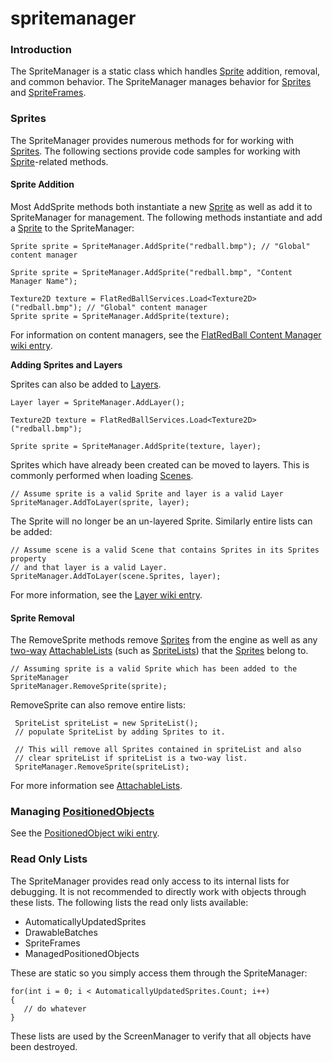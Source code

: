 # spritemanager

### Introduction

The SpriteManager is a static class which handles [Sprite](../../../../frb/docs/index.php) addition, removal, and common behavior. The SpriteManager manages behavior for [Sprites](../../../../frb/docs/index.php) and [SpriteFrames](../../../../frb/docs/index.php).

### Sprites

The SpriteManager provides numerous methods for for working with [Sprites](../../../../frb/docs/index.php). The following sections provide code samples for working with [Sprite](../../../../frb/docs/index.php)-related methods.

#### Sprite Addition

Most AddSprite methods both instantiate a new [Sprite](../../../../frb/docs/index.php) as well as add it to SpriteManager for management. The following methods instantiate and add a [Sprite](../../../../frb/docs/index.php) to the SpriteManager:

```
Sprite sprite = SpriteManager.AddSprite("redball.bmp"); // "Global" content manager

Sprite sprite = SpriteManager.AddSprite("redball.bmp", "Content Manager Name");

Texture2D texture = FlatRedBallServices.Load<Texture2D>("redball.bmp"); // "Global" content manager
Sprite sprite = SpriteManager.AddSprite(texture);
```

For information on content managers, see the [FlatRedBall Content Manager wiki entry](../../../../frb/docs/index.php).

**Adding Sprites and Layers**

Sprites can also be added to [Layers](../../../../frb/docs/index.php).

```
Layer layer = SpriteManager.AddLayer();

Texture2D texture = FlatRedBallServices.Load<Texture2D>("redball.bmp");

Sprite sprite = SpriteManager.AddSprite(texture, layer);
```

Sprites which have already been created can be moved to layers. This is commonly performed when loading [Scenes](../../../../frb/docs/index.php).

```
// Assume sprite is a valid Sprite and layer is a valid Layer
SpriteManager.AddToLayer(sprite, layer);
```

The Sprite will no longer be an un-layered Sprite. Similarly entire lists can be added:

```
// Assume scene is a valid Scene that contains Sprites in its Sprites property
// and that layer is a valid Layer.
SpriteManager.AddToLayer(scene.Sprites, layer);
```

For more information, see the [Layer wiki entry](../../../../frb/docs/index.php).

#### Sprite Removal

The RemoveSprite methods remove [Sprites](../../../../frb/docs/index.php) from the engine as well as any [two-way](../../../../frb/docs/index.php#Two\_Way\_Relationships) [AttachableLists](../../../../frb/docs/index.php) (such as [SpriteLists](../../../../frb/docs/index.php)) that the [Sprites](../../../../frb/docs/index.php) belong to.

```
// Assuming sprite is a valid Sprite which has been added to the SpriteManager
SpriteManager.RemoveSprite(sprite);
```

RemoveSprite can also remove entire lists:

```
 SpriteList spriteList = new SpriteList();
 // populate SpriteList by adding Sprites to it.

 // This will remove all Sprites contained in spriteList and also
 // clear spriteList if spriteList is a two-way list.
 SpriteManager.RemoveSprite(spriteList);
```

For more information see [AttachableLists](../../../../frb/docs/index.php).

### Managing [PositionedObjects](../../../../frb/docs/index.php)

See the [PositionedObject wiki entry](../../../../frb/docs/index.php#Managing\_PositionedObjects).

### Read Only Lists

The SpriteManager provides read only access to its internal lists for debugging. It is not recommended to directly work with objects through these lists. The following lists the read only lists available:

* AutomaticallyUpdatedSprites
* DrawableBatches
* SpriteFrames
* ManagedPositionedObjects

These are static so you simply access them through the SpriteManager:

```
for(int i = 0; i < AutomaticallyUpdatedSprites.Count; i++)
{
   // do whatever
}
```

These lists are used by the ScreenManager to verify that all objects have been destroyed.

###
